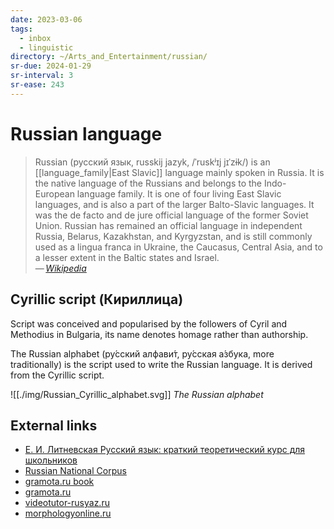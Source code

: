 ```yaml
---
date: 2023-03-06
tags:
  - inbox
  - linguistic
directory: ~/Arts_and_Entertainment/russian/
sr-due: 2024-01-29
sr-interval: 3
sr-ease: 243
---
```


# Russian language

> Russian (русский язык, russkij jazyk, /ˈruskʲɪj jɪˈzɨk/) is an
> [[language_family|East Slavic]] language mainly spoken in Russia. It is the
> native language of the Russians and belongs to the Indo-European language
> family. It is one of four living East Slavic languages, and is also a part of
> the larger Balto-Slavic languages. It was the de facto and de jure official
> language of the former Soviet Union. Russian has remained an official language
> in independent Russia, Belarus, Kazakhstan, and Kyrgyzstan, and is still
> commonly used as a lingua franca in Ukraine, the Caucasus, Central Asia, and
> to a lesser extent in the Baltic states and Israel.\
> — <cite>[Wikipedia](https://en.wikipedia.org/wiki/Russian_language)</cite>

## Cyrillic script (Кириллица)

Script was conceived and popularised by the followers of Cyril and Methodius in
Bulgaria, its name denotes homage rather than authorship.

The Russian alphabet (ру́сский алфави́т, ру́сская а́збука, more traditionally) is
the script used to write the Russian language. It is derived from the Cyrillic
script.

![[./img/Russian_Cyrillic_alphabet.svg]]
_The Russian alphabet_

## External links

- [Е. И. Литневская Русский язык: краткий теоретический курс для школьников](http://gramota.ru/book/litnevskaya.php)
- [Russian National Corpus](https://ruscorpora.ru/en)
- [gramota.ru book](http://gramota.ru/book/litnevskaya.php)
- [gramota.ru](http://new.gramota.ru/)
- [videotutor-rusyaz.ru](https://videotutor-rusyaz.ru/uchenikam/teoriya.html)
- [morphologyonline.ru](https://morphologyonline.ru/chasti-rechi.html)
